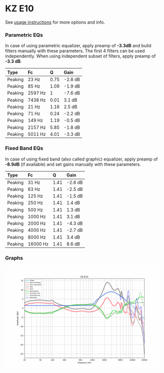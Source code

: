 # KZ E10
See [usage instructions](https://github.com/jaakkopasanen/AutoEq#usage) for more options and info.

### Parametric EQs
In case of using parametric equalizer, apply preamp of **-3.3dB** and build filters manually
with these parameters. The first 4 filters can be used independently.
When using independent subset of filters, apply preamp of **-3.3 dB**.

| Type    | Fc      |    Q | Gain    |
|:--------|:--------|:-----|:--------|
| Peaking | 23 Hz   | 0.75 | -2.8 dB |
| Peaking | 85 Hz   | 1.09 | -1.9 dB |
| Peaking | 2597 Hz | 1    | -7.6 dB |
| Peaking | 7438 Hz | 0.01 | 3.1 dB  |
| Peaking | 21 Hz   | 1.16 | 2.5 dB  |
| Peaking | 71 Hz   | 0.24 | -2.2 dB |
| Peaking | 149 Hz  | 1.19 | -0.5 dB |
| Peaking | 2157 Hz | 5.85 | -1.8 dB |
| Peaking | 5011 Hz | 4.01 | -3.3 dB |

### Fixed Band EQs
In case of using fixed band (also called graphic) equalizer, apply preamp of **-8.9dB**
(if available) and set gains manually with these parameters.

| Type    | Fc       |    Q | Gain    |
|:--------|:---------|:-----|:--------|
| Peaking | 31 Hz    | 1.41 | -2.6 dB |
| Peaking | 63 Hz    | 1.41 | -2.5 dB |
| Peaking | 125 Hz   | 1.41 | -1.5 dB |
| Peaking | 250 Hz   | 1.41 | 1.4 dB  |
| Peaking | 500 Hz   | 1.41 | 1.3 dB  |
| Peaking | 1000 Hz  | 1.41 | 3.1 dB  |
| Peaking | 2000 Hz  | 1.41 | -4.3 dB |
| Peaking | 4000 Hz  | 1.41 | -2.7 dB |
| Peaking | 8000 Hz  | 1.41 | 3.4 dB  |
| Peaking | 16000 Hz | 1.41 | 8.6 dB  |

### Graphs
![](./KZ%20E10.png)